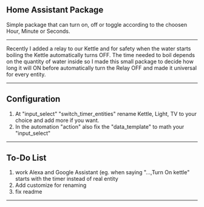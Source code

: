 ## Home Assistant Package

Simple package that can turn on, off or toggle according to the choosen Hour, Minute or Seconds.

---

Recently I added a relay to our Kettle and for safety when the water starts boiling the Kettle automatically turns OFF.
The time needed to boil depends on the quantity of water inside so I made this small package to decide how long it will ON before automatically turn the Relay OFF and made it universal for every entity.

---

## Configuration
1. At "input_select" "switch_timer_entities" rename Kettle, Light, TV to your choice and add more if you want.
2. In the automation "action" also fix the "data_template" to math your "input_select"

---

## To-Do List

1. work Alexa and Google Assistant (eg. when saying "...,Turn On kettle" starts with the timer instead of real entity
2. Add customize for renaming
3. fix readme
---
